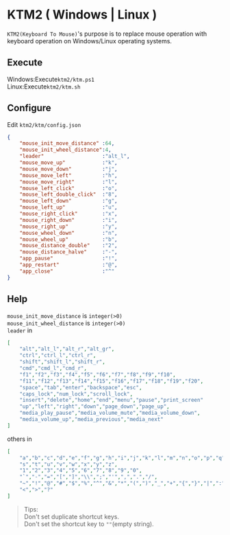 # KTM2 ( Windows | Linux )
`KTM2(Keyboard To Mouse)`'s purpose is to replace mouse operation with keyboard operation on Windows/Linux operating systems.
## Execute
Windows:Execute`ktm2/ktm.ps1`  
Linux:Execute`ktm2/ktm.sh`  
## Configure
Edit `ktm2/ktm/config.json`
```json
{
    "mouse_init_move_distance" :64,
    "mouse_init_wheel_distance":4,
    "leader"                   :"alt_l",
    "mouse_move_up"            :"k",
    "mouse_move_down"          :"j",
    "mouse_move_left"          :"h",
    "mouse_move_right"         :"l",
    "mouse_left_click"         :"o",
    "mouse_left_double_click"  :"8",
    "mouse_left_down"          :"g",
    "mouse_left_up"            :"u",
    "mouse_right_click"        :"x",
    "mouse_right_down"         :"i",
    "mouse_right_up"           :"y",
    "mouse_wheel_down"         :"n",
    "mouse_wheel_up"           :"b",
    "mouse_distance_double"    :"2",
    "mouse_distance_halve"     :"-",
    "app_pause"                :"!",
    "app_restart"              :"@",
    "app_close"                :"^"
}
```
## Help
`mouse_init_move_distance` is `integer(>0)`  
`mouse_init_wheel_distance` is `integer(>0)`  
`leader` in
```json
[
    "alt","alt_l","alt_r","alt_gr",
    "ctrl","ctrl_l","ctrl_r",
    "shift","shift_l","shift_r",
    "cmd","cmd_l","cmd_r",
    "f1","f2","f3","f4","f5","f6","f7","f8","f9","f10",
    "f11","f12","f13","f14","f15","f16","f17","f18","f19","f20",
    "space","tab","enter","backspace","esc",
    "caps_lock","num_lock","scroll_lock",
    "insert","delete","home","end","menu","pause","print_screen"
    "up","left","right","down","page_down","page_up",
    "media_play_pause","media_volume_mute","media_volume_down",
    "media_volume_up","media_previous","media_next"
]
```
others in
```json
[
    "a","b","c","d","e","f","g","h","i","j","k","l","m","n","o","p","q","r",
    "s","t","u","v","w","x","y","z",
    "1","2","3","4","5","6","7","8","9","0",
    "`","-","=","[","]","\\",";","'",",",".","/",
    "~","!","@","#","$","%","^","&","*","(",")","_","+","{","}","|",":","\"",
    "<",">","?"
]
```
> Tips:  
> Don't set duplicate shortcut keys.  
> Don't set the shortcut key to `""`(empty string).  
